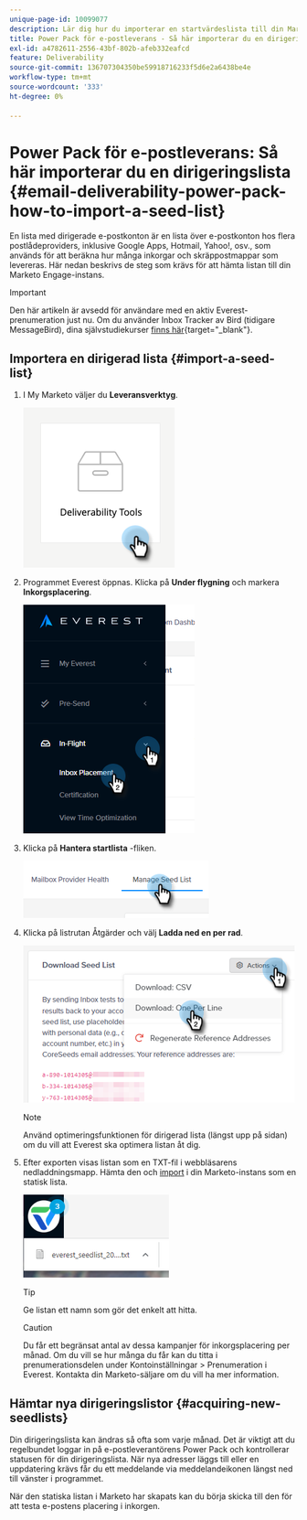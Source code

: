 ```yaml
---
unique-page-id: 10099077
description: Lär dig hur du importerar en startvärdeslista till din Marketo Engage-instans.
title: Power Pack för e-postleverans - Så här importerar du en dirigeringslista
exl-id: a4782611-2556-43bf-802b-afeb332eafcd
feature: Deliverability
source-git-commit: 136707304350be59918716233f5d6e2a6438be4e
workflow-type: tm+mt
source-wordcount: '333'
ht-degree: 0%

---
```


# Power Pack för e-postleverans: Så här importerar du en dirigeringslista {#email-deliverability-power-pack-how-to-import-a-seed-list}

En lista med dirigerade e-postkonton är en lista över e-postkonton hos flera postlådeproviders, inklusive Google Apps, Hotmail, Yahoo!, osv., som används för att beräkna hur många inkorgar och skräppostmappar som levereras. Här nedan beskrivs de steg som krävs för att hämta listan till din Marketo Engage-instans.

>[!IMPORTANT]
>
>Den här artikeln är avsedd för användare med en aktiv Everest-prenumeration just nu. Om du använder Inbox Tracker av Bird (tidigare MessageBird), dina självstudiekurser [finns här](/help/marketo/product-docs/email-marketing/deliverability/inbox-tracker/inbox-tracker-tutorials.md){target="_blank"}.

## Importera en dirigerad lista {#import-a-seed-list}

1. I My Marketo väljer du **Leveransverktyg**.

   ![](assets/email-deliverability-power-pack-1.png)

1. Programmet Everest öppnas. Klicka på **Under flygning** och markera **Inkorgsplacering**.

   ![](assets/email-deliverability-power-pack-2.png)

1. Klicka på **Hantera startlista** -fliken.

   ![](assets/email-deliverability-power-pack-3.png)

1. Klicka på listrutan Åtgärder och välj **Ladda ned en per rad**.

   ![](assets/email-deliverability-power-pack-4.png)

   >[!NOTE]
   >
   >Använd optimeringsfunktionen för dirigerad lista (längst upp på sidan) om du vill att Everest ska optimera listan åt dig.

1. Efter exporten visas listan som en TXT-fil i webbläsarens nedladdningsmapp. Hämta den och [import](/help/marketo/getting-started/quick-wins/import-a-list-of-people.md) i din Marketo-instans som en statisk lista.

   ![](assets/email-deliverability-power-pack-5.png)

   >[!TIP]
   >
   >Ge listan ett namn som gör det enkelt att hitta.

   >[!CAUTION]
   >
   >Du får ett begränsat antal av dessa kampanjer för inkorgsplacering per månad. Om du vill se hur många du får kan du titta i prenumerationsdelen under Kontoinställningar > Prenumeration i Everest. Kontakta din Marketo-säljare om du vill ha mer information.

## Hämtar nya dirigeringslistor {#acquiring-new-seedlists}

Din dirigeringslista kan ändras så ofta som varje månad. Det är viktigt att du regelbundet loggar in på e-postleverantörens Power Pack och kontrollerar statusen för din dirigeringslista. När nya adresser läggs till eller en uppdatering krävs får du ett meddelande via meddelandeikonen längst ned till vänster i programmet.

När den statiska listan i Marketo har skapats kan du börja skicka till den för att testa e-postens placering i inkorgen.
